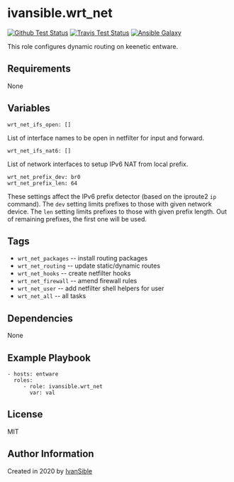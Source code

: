 # ivansible.wrt_net

[![Github Test Status](https://github.com/ivansible/wrt-net/workflows/Molecule%20test/badge.svg?branch=master)](https://github.com/ivansible/wrt-net/actions)
[![Travis Test Status](https://travis-ci.org/ivansible/wrt-net.svg?branch=master)](https://travis-ci.org/ivansible/wrt-net)
[![Ansible Galaxy](https://img.shields.io/badge/galaxy-ivansible.wrt__net-68a.svg?style=flat)](https://galaxy.ansible.com/ivansible/wrt_net/)

This role configures dynamic routing on keenetic entware.


## Requirements

None


## Variables

    wrt_net_ifs_open: []
List of interface names to be open in netfilter for input and forward.

    wrt_net_ifs_nat6: []
List of network interfaces to setup IPv6 NAT from local prefix.

    wrt_net_prefix_dev: br0
    wrt_net_prefix_len: 64
These settings affect the IPv6 prefix detector (based on the iproute2 `ip` command).
The `dev` setting limits prefixes to those with given network device.
The `len` setting limits prefixes to those with given prefix length.
Out of remaining prefixes, the first one will be used.


## Tags

- `wrt_net_packages` -- install routing packages
- `wrt_net_routing` -- update static/dynamic routes
- `wrt_net_hooks` -- create netfilter hooks
- `wrt_net_firewall` -- amend firewall rules
- `wrt_net_user` -- add netfilter shell helpers for user
- `wrt_net_all` -- all tasks


## Dependencies

None


## Example Playbook

    - hosts: entware
      roles:
         - role: ivansible.wrt_net
           var: val


## License

MIT


## Author Information

Created in 2020 by [IvanSible](https://github.com/ivansible)
